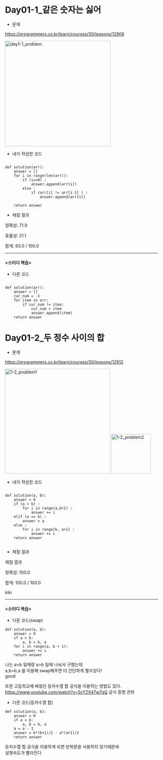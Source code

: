 # **Day01-1_같은 숫자는 싫어**

* 문제

https://programmers.co.kr/learn/courses/30/lessons/12906

<img width="348" alt="day1-1_problem" src="https://user-images.githubusercontent.com/29175001/50890840-51896f00-143e-11e9-855d-0a0311be3088.png">












* 내가 작성한 코드
```Python3

def solution(arr):
    answer = []
    for i in range(len(arr)):
        if (i==0) :
            answer.append(arr[i]) 
        else :
            if (arr[i] != arr[i-1] ) :
                answer.append(arr[i]) 
        
    return answer
```
* 채점 결과

정확성: 71.9

효율성: 21.1

합계: 93.0 / 100.0

---
#### __<스터디 복습>__  

* 다른 코드
```Python3

def solution(arr):
    answer = []
    cur_num = -1
    for item in arr:
        if cur_num != item:
            cur_num = item
            answer.append(item)
    return answer
```







# **Day01-2_두 정수 사이의 합**

* 문제

https://programmers.co.kr/learn/courses/30/lessons/12912

<img width="346" alt="1-2_problem1" src="https://user-images.githubusercontent.com/29175001/50960062-d2f90400-1507-11e9-87ae-7bb6b7a6c1cc.png">
<img width="131" alt="1-2_problem2" src="https://user-images.githubusercontent.com/29175001/50960066-d5f3f480-1507-11e9-85be-7400d43d41f8.png">


* 내가 작성한 코드

```Python3

def solution(a, b):
    answer = 0
    if (a < b) :
        for i in range(a,b+1) :
            answer += i 
    elif (a == b) :
        answer = a
    else :
        for i in range(b, a+1) :
            answer += i
    return answer
    
```

* 채점 결과

채점 결과

정확성: 100.0

합계: 100.0 / 100.0

kiki

---
#### __<스터디 복습>__  

* 다른 코드(swap)
```Python3
def solution(a, b):
    answer = 0
    if a > b:
        a, b = b, a
    for i in range(a, b + 1):
        answer += i
    return answer
```
나는 a>b 일때랑 a>b 일때 나눠서 구했는데<br>
a,b=b,a 를 이용해 swap해주면 더 간단하게 짤수있다!  
good  
  
  
또한 고등학교때 배웠던 등차수열 합 공식을 이용하는 방법도 있다.  
https://www.youtube.com/watch?v=5cYZX47w7gQ 공식 증명 관련
  
  
* 다른 코드(등차수열 합)
```Python3
def solution(a, b):
    answer = 0
    if a > b:
        a, b = b, a
    a = a - 1
    answer = b*(b+1)/2 - a*(a+1)/2
    return answer
```  
  
등차수열 합 공식을 이용하게 되면 반복문을 사용하지 않기때문에  
실행속도가 빨라진다

